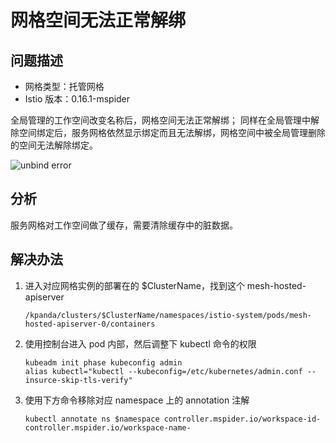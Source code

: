 # 网格空间无法正常解绑

## 问题描述

- 网格类型：托管网格
- Istio 版本：0.16.1-mspider

全局管理的工作空间改变名称后，网格空间无法正常解绑；
同样在全局管理中解除空间绑定后，服务网格依然显示绑定而且无法解绑，网格空间中被全局管理删除的空间无法解除绑定。

![unbind error](https://docs.daocloud.io/daocloud-docs-images/docs/zh/docs/mspider/images/unbind-error.png)

## 分析

服务网格对工作空间做了缓存，需要清除缓存中的脏数据。

## 解决办法

1. 进入对应网格实例的部署在的 $ClusterName，找到这个 mesh-hosted-apiserver

    ```text
    /kpanda/clusters/$ClusterName/namespaces/istio-system/pods/mesh-hosted-apiserver-0/containers
    ```

1. 使用控制台进入 pod 内部，然后调整下 kubectl 命令的权限

    ```shell
    kubeadm init phase kubeconfig admin
    alias kubectl="kubectl --kubeconfig=/etc/kubernetes/admin.conf --insurce-skip-tls-verify"
    ```

1. 使用下方命令移除对应 namespace 上的 annotation 注解

    ```shell
    kubectl annotate ns $namespace controller.mspider.io/workspace-id- controller.mspider.io/workspace-name-
    ```
